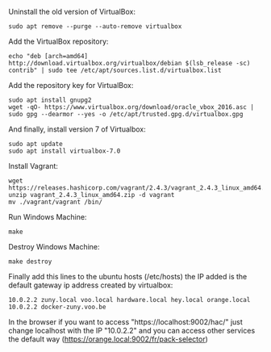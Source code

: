 Uninstall the old version of VirtualBox:
```
sudo apt remove --purge --auto-remove virtualbox
```

Add the VirtualBox repository:
```
echo "deb [arch=amd64] http://download.virtualbox.org/virtualbox/debian $(lsb_release -sc) contrib" | sudo tee /etc/apt/sources.list.d/virtualbox.list
```

Add the repository key for VirtualBox:
```
sudo apt install gnupg2
wget -qO- https://www.virtualbox.org/download/oracle_vbox_2016.asc | sudo gpg --dearmor --yes -o /etc/apt/trusted.gpg.d/virtualbox.gpg
```

And finally, install version 7 of Virtualbox:
```
sudo apt update
sudo apt install virtualbox-7.0
```

Install Vagrant:
```
wget https://releases.hashicorp.com/vagrant/2.4.3/vagrant_2.4.3_linux_amd64.zip
unzip vagrant_2.4.3_linux_amd64.zip -d vagrant
mv ./vagrant/vagrant /bin/
```

Run Windows Machine:
```
make
```

Destroy Windows Machine:
```
make destroy
```

Finally add this lines to the ubuntu hosts (/etc/hosts) the IP added is the default gateway ip address created by virtualbox:
```
10.0.2.2 zuny.local voo.local hardware.local hey.local orange.local
10.0.2.2 docker-zuny.voo.be
```

In the browser if you want to access "https://localhost:9002/hac/" just change localhost with the IP "10.0.2.2" and you can access other services the default way (https://orange.local:9002/fr/pack-selector)
